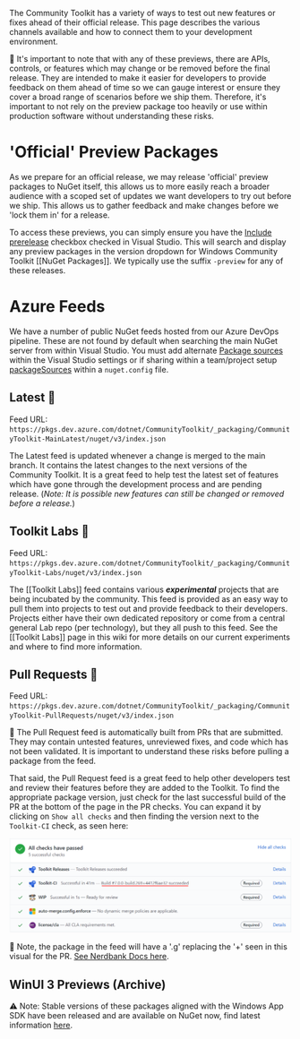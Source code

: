The Community Toolkit has a variety of ways to test out new features or fixes ahead of their official release. This page describes the various channels available and how to connect them to your development environment.

🚨 It's important to note that with any of these previews, there are APIs, controls, or features which may change or be removed before the final release. They are intended to make it easier for developers to provide feedback on them ahead of time so we can gauge interest or ensure they cover a broad range of scenarios before we ship them. Therefore, it's important to not rely on the preview package too heavily or use within production software without understanding these risks.

# 'Official' Preview Packages

As we prepare for an official release, we may release 'official' preview packages to NuGet itself, this allows us to more easily reach a broader audience with a scoped set of updates we want developers to try out before we ship. This allows us to gather feedback and make changes before we 'lock them in' for a release.

To access these previews, you can simply ensure you have the [Include prerelease](https://docs.microsoft.com/en-us/nuget/create-packages/prerelease-packages#installing-and-updating-pre-release-packages) checkbox checked in Visual Studio. This will search and display any preview packages in the version dropdown for Windows Community Toolkit [[NuGet Packages]]. We typically use the suffix `-preview` for any of these releases.

# Azure Feeds

We have a number of public NuGet feeds hosted from our Azure DevOps pipeline. These are not found by default when searching the main NuGet server from within Visual Studio. You must add alternate [Package sources](https://docs.microsoft.com/en-us/nuget/consume-packages/install-use-packages-visual-studio#package-sources) within the Visual Studio settings or if sharing within a team/project setup [packageSources](https://docs.microsoft.com/en-us/nuget/reference/nuget-config-file#packagesources) within a `nuget.config` file.

## Latest 🌙

Feed URL: `https://pkgs.dev.azure.com/dotnet/CommunityToolkit/_packaging/CommunityToolkit-MainLatest/nuget/v3/index.json`

The Latest feed is updated whenever a change is merged to the main branch. It contains the latest changes to the next versions of the Community Toolkit. It is a great feed to help test the latest set of features which have gone through the development process and are pending release. (_Note: It is possible new features can still be changed or removed before a release._)

## Toolkit Labs 🧪

Feed URL: `https://pkgs.dev.azure.com/dotnet/CommunityToolkit/_packaging/CommunityToolkit-Labs/nuget/v3/index.json`

The [[Toolkit Labs]] feed contains various _**experimental**_ projects that are being incubated by the community. This feed is provided as an easy way to pull them into projects to test out and provide feedback to their developers. Projects either have their own dedicated repository or come from a central general Lab repo (per technology), but they all push to this feed. See the [[Toolkit Labs]] page in this wiki for more details on our current experiments and where to find more information.

## Pull Requests 🚧

Feed URL: `https://pkgs.dev.azure.com/dotnet/CommunityToolkit/_packaging/CommunityToolkit-PullRequests/nuget/v3/index.json`

🚨 The Pull Request feed is automatically built from PRs that are submitted. They may contain untested features, unreviewed fixes, and code which has not been validated. It is important to understand these risks before pulling a package from the feed.

That said, the Pull Request feed is a great feed to help other developers test and review their features before they are added to the Toolkit. To find the appropriate package version, just check for the last successful build of the PR at the bottom of the page in the PR checks. You can expand it by clicking on `Show all checks` and then finding the version next to the `Toolkit-CI` check, as seen here:

![Expanded PR Checks with Build Number](images/Preview-Packages-PR-Checks.png)

📝 Note, the package in the feed will have a '.g' replacing the '+' seen in this visual for the PR. [See Nerdbank Docs here](https://github.com/dotnet/Nerdbank.GitVersioning/blob/master/doc/dotnet.md).

## WinUI 3 Previews (Archive)

⚠ Note: Stable versions of these packages aligned with the Windows App SDK have been released and are available on NuGet now, find latest information [here](https://aka.ms/wct-winui3).

